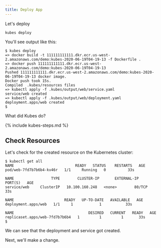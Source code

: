 ```yaml
---
title: Deploy App
---
```


Let's deploy

    kubes deploy

You'll see output like this:

    $ kubes deploy
    => docker build -t 111111111111.dkr.ecr.us-west-2.amazonaws.com/demo:kubes-2020-06-19T04-19-13 -f Dockerfile .
    => docker push 111111111111.dkr.ecr.us-west-2.amazonaws.com/demo:kubes-2020-06-19T04-19-13
    Pushed 111111111111.dkr.ecr.us-west-2.amazonaws.com/demo:kubes-2020-06-19T04-19-13 docker image.
    Docker push took 15s.
    Compiled  .kubes/resources files
    => kubectl apply -f .kubes/output/web/service.yaml
    service/web created
    => kubectl apply -f .kubes/output/web/deployment.yaml
    deployment.apps/web created
    $

What did Kubes do?

{% include kubes-steps.md %}

## Check Resources

Let's check for the created resource on the Kubernetes cluster:

    $ kubectl get all
    NAME                            READY   STATUS    RESTARTS   AGE
    pod/web-7fd7b7b6b4-kv46r   1/1     Running   0          33s

    NAME                 TYPE        CLUSTER-IP       EXTERNAL-IP   PORT(S)   AGE
    service/web     ClusterIP   10.100.160.248   <none>        80/TCP    33s

    NAME                       READY   UP-TO-DATE   AVAILABLE   AGE
    deployment.apps/web   1/1     1            1           33s

    NAME                                  DESIRED   CURRENT   READY   AGE
    replicaset.apps/web-7fd7b7b6b4   1         1         1       33s
    $

We can see that the deployment and service got created.

Next, we'll make a change.
